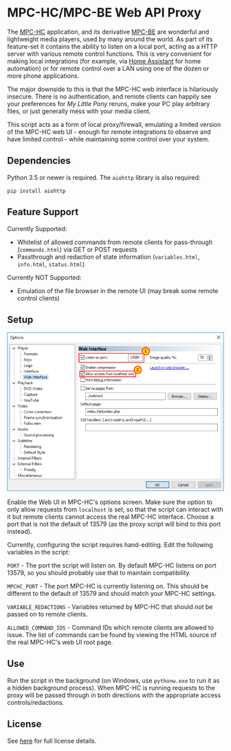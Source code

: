 # MPC-HC/MPC-BE Web API Proxy

The [MPC-HC](https://mpc-hc.org/) application, and its derivative [MPC-BE](https://sourceforge.net/projects/mpcbe/) are wonderful and lightweight media players, used by many around the world. As part of its feature-set it contains the ability to listen on a local port, acting as a HTTP server with various remote control functions. This is very convenient for making local integrations (for example, via [Home Assistant](http://home-assistant.io/) for home automation) or for remote control over a LAN using one of the dozen or more phone applications.

The major downside to this is that the MPC-HC web interface is hilariously insecure. There is no authentication, and remote clients can happily see your preferences for *My Little Pony* reruns, make your PC play arbitrary files, or just generally mess with your media client.

This script acts as a form of local proxy/firewall, emulating a limited version of the MPC-HC web UI - enough for remote integrations to observe and have limited control - while maintaining some control over your system.

## Dependencies

Python 3.5 or newer is required. The `aiohttp` library is also required:

```
pip install aiohttp
```

## Feature Support

Currently Supported:
- Whitelist of allowed commands from remote clients for pass-through (`commands.html`) via GET or POST requests
- Passthrough and redaction of state information (`variables.html`, `info.html`, `status.html`)

Currently NOT Supported:
- Emulation of the file browser in the remote UI (may break some remote control clients)

## Setup

![MPC-HC Settings](Settings.png)

Enable the Web UI in MPC-HC's options screen. Make sure the option to only allow requests from `localhost` is set, so that the script can interact with it but remote clients cannot access the real MPC-HC interface. Choose a port that is not the default of 13579 (as the proxy script will bind to this port instead).

Currently, configuring the script requires hand-editing. Edit the following variables in the script:

```PORT``` - The port the script will listen on. By default MPC-HC listens on port 13579, so you should probably use that to maintain compatibility.

```MPCHC_PORT``` - The port MPC-HC is currently listening on. This should be different to the default of 13579 and should match your MPC-HC settings.

```VARIABLE_REDACTIONS``` - Variables returned by MPC-HC that should *not* be passed on to remote clients.

```ALLOWED_COMMAND_IDS``` - Command IDs which remote clients are allowed to issue. The list of commands can be found by viewing the HTML source of the real MPC-HC's web UI root page.

## Use

Run the script in the background (on Windows, use `pythonw.exe` to run it as a hidden background process). When MPC-HC is running requests to the proxy will be passed through in both directions with the appropriate access controls/redactions.

## License

See [here](LICENSE.md) for full license details.
